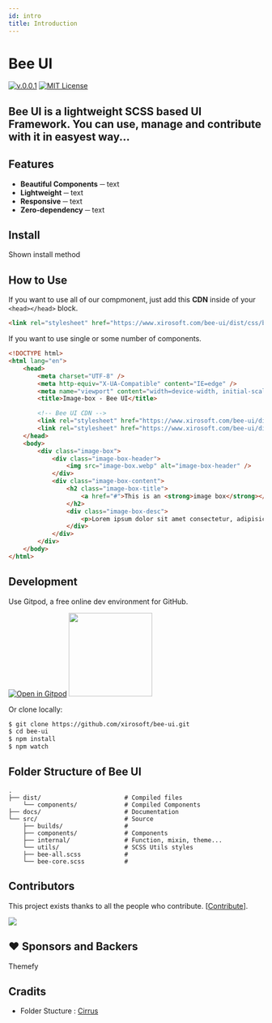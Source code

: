 ```yaml
---
id: intro
title: Introduction
---
```

# **Bee UI**

[![v.0.0.1](https://img.shields.io/badge/Bee%20UI-0.0.1-blue.svg)](https://github.com/xirosoft/bee-ui)
[![MIT License](https://img.shields.io/badge/license-MIT-orange.svg)](https://opensource.org/licenses/MIT)

## **Bee UI** is a lightweight **SCSS** based UI Framework. You can use, manage and contribute with it in easyest way...

## Features

-   **Beautiful Components** ─ text
-   **Lightweight** ─ text
-   **Responsive** ─ text
-   **Zero-dependency** ─ text

## Install

Shown install method

## How to Use

If you want to use all of our compmonent, just add this **CDN** inside of your `<head></head>` block.

```html
<link rel="stylesheet" href="https://www.xirosoft.com/bee-ui/dist/css/bee-ui.all.min.css" />
```

If you want to use single or some number of components.

```html
<!DOCTYPE html>
<html lang="en">
    <head>
        <meta charset="UTF-8" />
        <meta http-equiv="X-UA-Compatible" content="IE=edge" />
        <meta name="viewport" content="width=device-width, initial-scale=1.0" />
        <title>Image-box - Bee UI</title>

        <!-- Bee UI CDN -->
        <link rel="stylesheet" href="https://www.xirosoft.com/bee-ui/dist/css/beeui.all.min.css" />
        <link rel="stylesheet" href="https://www.xirosoft.com/bee-ui/dist/css/components/image-box.css" />
    </head>
    <body>
        <div class="image-box">
            <div class="image-box-header">
                <img src="image-box.webp" alt="image-box-header" />
            </div>
            <div class="image-box-content">
                <h2 class="image-box-title">
                    <a href="#">This is an <strong>image box</strong></a>
                </h2>
                <div class="image-box-desc">
                    <p>Lorem ipsum dolor sit amet consectetur, adipisicing elit. Accusamus, debitis!</p>
                </div>
            </div>
        </div>
    </body>
</html>
```

## Development

Use Gitpod, a free online dev environment for GitHub.

[![Open in Gitpod](https://gitpod.io/button/open-in-gitpod.svg)](https://gitpod.io/#https://github.com/xirosoft/bee-ui)
[<img src="https://svgshare.com/i/pKC.svg" width="165px" />](https://vscode.dev/github/xirosoft/bee-ui)


Or clone locally:

```bash
$ git clone https://github.com/xirosoft/bee-ui.git
$ cd bee-ui
$ npm install
$ npm watch
```

## Folder Structure of **Bee UI**

    .
    ├── dist/                       # Compiled files
        └── components/             # Compiled Components
    ├── docs/                       # Documentation
    └── src/                        # Source
        ├── builds/                 #
        ├── components/             # Components
        ├── internal/               # Function, mixin, theme...
        └── utils/                  # SCSS Utils styles
        ├── bee-all.scss            #
        └── bee-core.scss           #


## Contributors

This project exists thanks to all the people who contribute. [[Contribute](https://github.com/xirosoft/bee-ui/graphs/contributors)].

[<img src="https://contrib.rocks/image?repo=veler/DevToys" />](https://github.com/xirosoft/bee-ui/graphs/contributors)


## ❤️ Sponsors and Backers

Themefy

## Cradits

-   Folder Stucture : [Cirrus](https://github.com/Spiderpig86/Cirrus)
